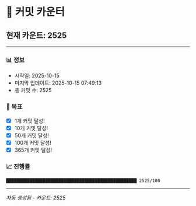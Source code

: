 # 🔢 커밋 카운터

## 현재 카운트: 2525

---

### 📊 정보
- 시작일: 2025-10-15
- 마지막 업데이트: 2025-10-15 07:49:13
- 총 커밋 수: 2525

### 🎯 목표
- [x] 1개 커밋 달성!
- [x] 10개 커밋 달성!
- [x] 50개 커밋 달성!
- [x] 100개 커밋 달성!
- [x] 365개 커밋 달성!

### 📈 진행률
```
██████████████████████████████████████████████████ 2525/100
```

---
*자동 생성됨 - 카운트: 2525*
